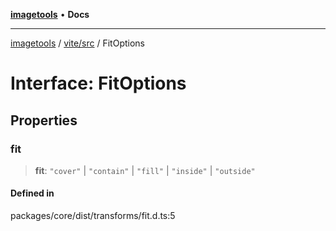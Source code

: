 [**imagetools**](../../../README.md) • **Docs**

***

[imagetools](../../../modules.md) / [vite/src](../README.md) / FitOptions

# Interface: FitOptions

## Properties

### fit

> **fit**: `"cover"` \| `"contain"` \| `"fill"` \| `"inside"` \| `"outside"`

#### Defined in

packages/core/dist/transforms/fit.d.ts:5
